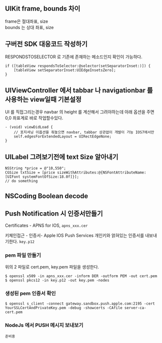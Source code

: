 ## UIKit frame, bounds 차이

frame은 절대좌표, size  
bounds 는 상대 좌표, size 

## 구버전 SDK 대응코드 작성하기

RESPONDSTOSELECTOR 로 기존에 존재하는 메소드인지 확인이 가능하다.

	if ([tableView respondsToSelector:@selector(setSeparatorInset:)]) {
    	[tableView setSeparatorInset:UIEdgeInsetsZero];
	}

## UIViewController 에서 tabbar 나 navigationbar 를 사용하는 view일때 기본설정

UI 를 직접그리는경우 navbar 의 height 를 계산해서 그려야하는데 아래 옵션을 주면 0,0 좌표계로 바로 작업할수있다.

	- (void) viewDidLoad {
    	// 포지셔닝 이옵션을 줘놓으면 navbar, tabbar 상관없이 개발이 가능 IOS7에서만
    	self.edgesForExtendedLayout = UIRectEdgeNone;
	}

## UILabel 그려보기전에 text Size 알아내기

	NSString *price = @"10,550";
	CGSize txtSize = [price sizeWithAttributes:@{NSFontAttributeName:[UIFont systemFontOfSize:18.0f]}];
    // do something


## NSCoding Boolean decode

## Push Notification 시 인증서만들기


Certificates - APNS for IOS, `apns_xxx.cer`

키체인접근 - 인증서- Apple IOS Push Services 개인키와 얽혀있는 인증서를 내보내기한다.  `key.p12`


### pem 파일 만들기

위의 2 파일로 cert.pem, key.pem 파일을 생성한다.

	$ openssl x509 -in apns_xxx.cer -inform DER -outform PEM -out cert.pem
	$ openssl pkcs12 -in key.p12 -out key.pem -nodes


### 생성된 pem 인증서 확인
	$ openssl s_client -connect gateway.sandbox.push.apple.com:2195 -cert YourSSLCertAndPrivateKey.pem -debug -showcerts -CAfile server-ca-cert.pem

### NodeJs 에서 PUSH 메시지 보내보기

	준비중 
